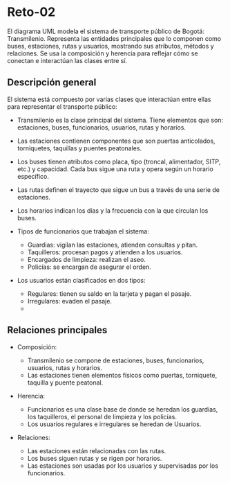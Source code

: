 # Reto-02

El diagrama UML modela el sistema de transporte público de Bogotá: Transmilenio. Representa las entidades principales que lo componen como buses, estaciones, rutas y usuarios, mostrando sus atributos, métodos y relaciones. Se usa la composición y herencia para reflejar cómo se conectan e interactúan las clases entre sí.

## Descripción general

El sistema está compuesto por varias clases que interactúan entre ellas para representar el transporte público:

- Transmilenio es la clase principal del sistema. Tiene elementos que son: estaciones, buses, funcionarios, usuarios, rutas y horarios.

- Las estaciones contienen componentes que son puertas anticolados, torniquetes, taquillas y puentes peatonales.

- Los buses tienen atributos como placa, tipo (troncal, alimentador, SITP, etc.) y capacidad. Cada bus sigue una ruta y opera según un horario específico.

- Las rutas definen el trayecto que sigue un bus a través de una serie de estaciones.

- Los horarios indican los días y la frecuencia con la que circulan los buses.
  
- Tipos de funcionarios que trabajan el sistema:
  - Guardias: vigilan las estaciones, atienden consultas y pitan.
  - Taquilleros: procesan pagos y atienden a los usuarios.
  - Encargados de limpieza: realizan el aseo.
  - Policías: se encargan de asegurar el orden.

- Los usuarios están clasificados en dos tipos:
  - Regulares: tienen su saldo en la tarjeta y pagan el pasaje.
  - Irregulares: evaden el pasaje.
  - 
## Relaciones principales

- Composición:
  - Transmilenio se compone de estaciones, buses, funcionarios, usuarios, rutas y horarios.
  - Las estaciones tienen elementos físicos como puertas, torniquete, taquilla y puente peatonal.

- Herencia:
  - Funcionarios es una clase base de donde se heredan los guardias, los taquilleros, el personal de limpieza y los policías.
  - Los usuarios regulares e irregulares se heredan de Usuarios.

- Relaciones:
  - Las estaciones están relacionadas con las rutas.
  - Los buses siguen rutas y se rigen por horarios.
  - Las estaciones son usadas por los usuarios y supervisadas por los funcionarios.

